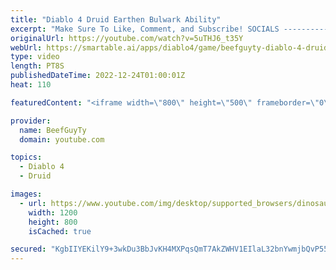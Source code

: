 ```yaml
---
title: "Diablo 4 Druid Earthen Bulwark Ability"
excerpt: "Make Sure To Like, Comment, and Subscribe! SOCIALS ---------------------------------------------- Join Our ..."
originalUrl: https://youtube.com/watch?v=5uTHJ6_t35Y
webUrl: https://smartable.ai/apps/diablo4/game/beefguyty-diablo-4-druid-earthen-bulwark-ability/
type: video
length: PT8S
publishedDateTime: 2022-12-24T01:00:01Z
heat: 110

featuredContent: "<iframe width=\"800\" height=\"500\" frameborder=\"0\" src=\"https://www.youtube.com/embed/5uTHJ6_t35Y\" allow=\"accelerometer; autoplay; encrypted-media; gyroscope; picture-in-picture\" allowfullscreen></iframe>"

provider:
  name: BeefGuyTy
  domain: youtube.com

topics:
  - Diablo 4
  - Druid

images:
  - url: https://www.youtube.com/img/desktop/supported_browsers/dinosaur.png
    width: 1200
    height: 800
    isCached: true

secured: "KgbIIYEKilY9+3wkDu3BbJvKH4MXPqsQmT7AkZWHV1EIlaL32bnYwmjbQvP55zDm2iRezrWaLCdA9CxRknMPslDhmOjzdXpQ2xORvaG82Nmj5vDfDMHIv3b93eVWdPdI/TN8nP+cWt78UvvTjlCkVUoSGsth+g53BsIxxFPUwzNx6shoY/OGCIgVYFvSeF7z18A5Ku/Ca0k4B1LZDX4tkVqfnaGWWruIzvj0NuEoA5UnZoLpUS6teWJ2Lao/Cpd2v79bIH30Swy3JXnGVfH5W6IKaAu6OE5E6JWXL4a3Yu7uL3C/SR4Mb1pb5eSCwfFWIxGl3fXxWbzfPjwozZmxB3+NYvR92gwtkW/0JViEGFiD1+1k7zPncguDe2bSFqlx6n5ie2mKa/akgjCWthNwGJ3SCcNUbQIIq2iithT1sDk=;rlCgVui/OKGp4lc7N+4Qxw=="
---
```


